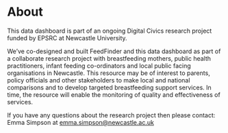 # About

This data dashboard is part of an ongoing Digital Civics research project funded by EPSRC at Newcastle University. 

We’ve co-designed and built FeedFinder and this data dashboard as part of a collaborate research project with breastfeeding mothers, public health practitioners, infant feeding co-ordinators and local public facing organisations in Newcastle. This resource may be of interest to parents, policy officials and other stakeholders to make local and national comparisons and to develop targeted breastfeeding support services. In time, the resource will enable the monitoring of quality and effectiveness of services.


If you have any questions about the research project then please contact:
Emma Simpson at emma.simpson@newcastle.ac.uk
